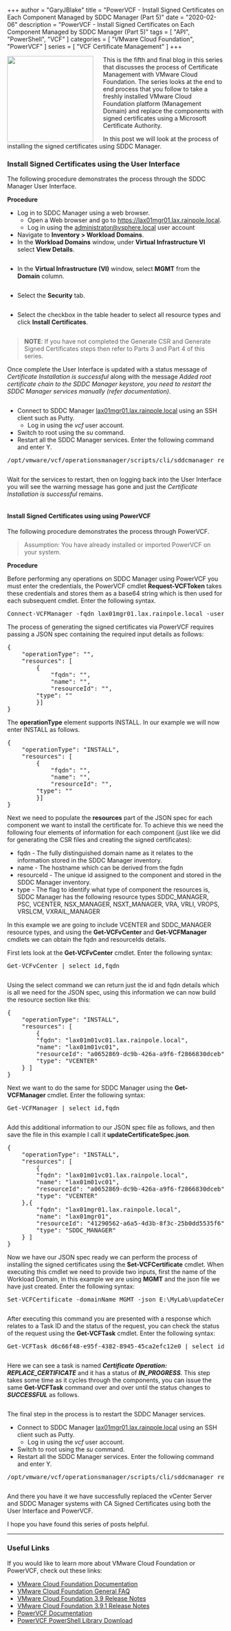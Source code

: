 +++
author = "GaryJBlake"
title = "PowerVCF - Install Signed Certificates on Each Component Managed by SDDC Manager (Part 5)"
date = "2020-02-06"
description = "PowerVCF - Install Signed Certificates on Each Component Managed by SDDC Manager (Part 5)"
tags = [
    "API",
    "PowerShell",
    "VCF"
]
categories = [
    "VMware Cloud Foundation",
    "PowerVCF"
]
series = [
    "VCF Certificate Management"
]
+++

<img align="left" width="200" height="200" src="/images/powervcf-color-transparent.webp" style="float:left; padding-right:20px" >

This is the fifth and final blog in this series that discusses the process of Certificate Management with VMware Cloud Foundation. The series looks at the end to end process that you follow to take a freshly installed VMware Cloud Foundation platform (Management Domain) and replace the components with signed certificates using a Microsoft Certificate Authority.

In this post we will look at the process of installing the signed certificates using SDDC Manager.

### Install Signed Certificates using the User Interface

The following procedure demonstrates the process through the SDDC Manager User Interface.

**Procedure**

<!-- wp:list -->
<ul><li>Log in to SDDC Manager using a web browser.<ul><li>Open a Web browser and go to&nbsp;<a href="https://lax01vcf01.lax.rainpole.local/">https://lax01mgr01.lax.rainpole.local</a>.</li><li>Log in using the <a href="mailto:administrator@vsphere.local">administrator@vsphere.local</a> user account</li></ul></li><li>Navigate to <strong>Inventory &gt; Workload Domains</strong>.</li><li>In the <strong>Workload Domains</strong> window, under <strong>Virtual Infrastructure VI</strong> select <strong>View Details</strong>.</li></ul>
<!-- /wp:list -->

<!-- wp:image {"id":210,"sizeSlug":"large"} -->
<figure class="wp-block-image size-large"><img src="https://mycloudyworldcom.files.wordpress.com/2020/01/image-11.png?w=1024" alt="" class="wp-image-210"/></figure>
<!-- /wp:image -->

<!-- wp:list -->
<ul><li>In the <strong>Virtual Infrastructure (VI)</strong> window, select <strong>MGMT</strong> from the <strong>Domain</strong> column.</li></ul>
<!-- /wp:list -->

<!-- wp:image {"id":211,"sizeSlug":"large"} -->
<figure class="wp-block-image size-large"><img src="https://mycloudyworldcom.files.wordpress.com/2020/01/image-12.png?w=1024" alt="" class="wp-image-211"/></figure>
<!-- /wp:image -->

<!-- wp:list -->
<ul><li>Select the <strong>Security</strong> tab.</li></ul>
<!-- /wp:list -->

<!-- wp:image {"id":212,"sizeSlug":"large"} -->
<figure class="wp-block-image size-large"><img src="https://mycloudyworldcom.files.wordpress.com/2020/01/image-13.png?w=1024" alt="" class="wp-image-212"/></figure>
<!-- /wp:image -->

<!-- wp:list -->
<ul><li>Select the checkbox in the table header to select all resource types and click <strong>Install Certificates</strong>.</li></ul>
<!-- /wp:list -->

<!-- wp:image {"id":274,"sizeSlug":"large"} -->
<figure class="wp-block-image size-large"><img src="https://mycloudyworldcom.files.wordpress.com/2020/02/image.png?w=1024" alt="" class="wp-image-274"/></figure>
<!-- /wp:image -->

<!-- wp:quote -->
<blockquote class="wp-block-quote"><p><strong>NOTE</strong>: If you have not completed the Generate CSR and Generate Signed Certificates steps then refer to Parts 3 and Part 4 of this series.</p></blockquote>
<!-- /wp:quote -->

<!-- wp:paragraph -->
<p>Once complete the User Interface is updated with a status message of <em>Certificate Installation is successful</em> along with the message <em>Added root certificate chain to the SDDC Manager keystore, you need to restart the SDDC Manager services manually (refer documentation)</em>.</p>
<!-- /wp:paragraph -->

<!-- wp:image {"id":277,"sizeSlug":"large"} -->
<figure class="wp-block-image size-large"><img src="https://mycloudyworldcom.files.wordpress.com/2020/02/image-1.png?w=1024" alt="" class="wp-image-277"/></figure>
<!-- /wp:image -->

<!-- wp:list -->
<ul><li>Connect to SDDC Manager <a href="http://lax01mgr01.lax.rainpole.local">lax01mgr01.lax.rainpole.local</a> using an SSH client such as Putty.<ul><li>Log in using the <em>vcf</em> user account.</li></ul></li><li>Switch to root using the <em>su</em> command.</li><li>Restart all the SDDC Manager services. Enter the following command and enter Y.</li></ul>
<!-- /wp:list -->

<!-- wp:syntaxhighlighter/code {"lineNumbers":false,"makeURLsClickable":false} -->
<pre class="wp-block-syntaxhighlighter-code">/opt/vmware/vcf/operationsmanager/scripts/cli/sddcmanager_restart_services.sh</pre>
<!-- /wp:syntaxhighlighter/code -->

<!-- wp:image {"id":282,"sizeSlug":"large"} -->
<figure class="wp-block-image size-large"><img src="https://mycloudyworldcom.files.wordpress.com/2020/02/image-3.png?w=971" alt="" class="wp-image-282"/></figure>
<!-- /wp:image -->

<!-- wp:paragraph -->
<p>Wait for the services to restart, then on logging back into the User Interface you will see the warning message has gone and just the <em>Certificate Installation is successful</em> remains.</p>
<!-- /wp:paragraph -->

<!-- wp:image {"id":283,"sizeSlug":"large"} -->
<figure class="wp-block-image size-large"><img src="https://mycloudyworldcom.files.wordpress.com/2020/02/image-4.png?w=1024" alt="" class="wp-image-283"/></figure>
<!-- /wp:image -->

<!-- wp:heading {"level":4} -->
<h4>Install Signed Certificates using using PowerVCF</h4>
<!-- /wp:heading -->

<!-- wp:paragraph -->
<p>The following procedure demonstrates the process through PowerVCF.</p>
<!-- /wp:paragraph -->

<!-- wp:quote -->
<blockquote class="wp-block-quote"><p>Assumption: You have already installed or imported PowerVCF on your system.</p></blockquote>
<!-- /wp:quote -->

**Procedure**

Before performing any operations on SDDC Manager using PowerVCF you must enter the credentials, the PowerVCF cmdlet **Request-VCFToken** takes these credentials and stores them as a base64 string which is then used for each subsequent cmdlet. Enter the following syntax.

<!-- wp:syntaxhighlighter/code {"language":"powershell","lineNumbers":false,"makeURLsClickable":false} -->
<pre class="wp-block-syntaxhighlighter-code">Connect-VCFManager -fqdn lax01mgr01.lax.rainpole.local -username admin -password "VMw@re1!"</pre>
<!-- /wp:syntaxhighlighter/code -->

The process of generating the signed certificates via PowerVCF requires passing a JSON spec containing the required input details as follows:

<!-- wp:syntaxhighlighter/code {"language":"groovy","lineNumbers":false,"makeURLsClickable":false} -->
<pre class="wp-block-syntaxhighlighter-code">{
    "operationType": "",
    "resources": [
        {
            "fqdn": "",
            "name": "",
            "resourceId": "",
	    "type": ""
        }]
}</pre>
<!-- /wp:syntaxhighlighter/code -->

<!-- wp:paragraph -->
<p>The <strong>operationType</strong> element supports INSTALL. In our example we will now enter INSTALL as follows.</p>
<!-- /wp:paragraph -->

<!-- wp:syntaxhighlighter/code {"language":"groovy","lineNumbers":false,"makeURLsClickable":false} -->
<pre class="wp-block-syntaxhighlighter-code">{
    "operationType": "INSTALL",
    "resources": [
        {
            "fqdn": "",
            "name": "",
            "resourceId": "",
	    "type": ""
        }]
}</pre>
<!-- /wp:syntaxhighlighter/code -->

<!-- wp:paragraph -->
<p>Next we need to populate the <strong>resources</strong> part of the JSON spec for each component we want to install the certificate for. To achieve this we need the following four elements of information for each component (just like we did for generating the CSR files and creating the signed certificates):</p>
<!-- /wp:paragraph -->

<!-- wp:list -->
<ul><li>fqdn - The fully distinguished domain name as it relates to the information stored in the SDDC Manager inventory.</li><li>name - The hostname which can be derived from the fqdn</li><li>resourceId - The unique id assigned to the component and stored in the SDDC Manager inventory.</li><li>type - The flag to identify what type of component the resources is, SDDC Manager has the following resource types SDDC_MANAGER, PSC, VCENTER, NSX_MANAGER, NSXT_MANAGER, VRA, VRLI, VROPS, VRSLCM, VXRAIL_MANAGER</li></ul>
<!-- /wp:list -->

<!-- wp:paragraph -->
<p>In this example we are going to include VCENTER and SDDC_MANAGER resource types, and using the <strong>Get-VCFvCenter </strong>and <strong>Get-VCFManager </strong>cmdlets we can obtain the fqdn and resourceIds details.</p>
<!-- /wp:paragraph -->

<!-- wp:paragraph -->
<p>First lets look at the <strong>Get-VCFvCenter</strong> cmdlet. Enter the following syntax:</p>
<!-- /wp:paragraph -->

<!-- wp:syntaxhighlighter/code {"language":"powershell","lineNumbers":false,"makeURLsClickable":false} -->
<pre class="wp-block-syntaxhighlighter-code">Get-VCFvCenter | select id,fqdn</pre>
<!-- /wp:syntaxhighlighter/code -->

<!-- wp:image {"id":227,"sizeSlug":"large"} -->
<figure class="wp-block-image size-large"><img src="https://mycloudyworldcom.files.wordpress.com/2020/01/image-18.png?w=893" alt="" class="wp-image-227"/></figure>
<!-- /wp:image -->

<!-- wp:paragraph -->
<p>Using the select command we can return just the id and fqdn details which is all we need for the JSON spec, using this information we can now build the resource section like this:</p>
<!-- /wp:paragraph -->

<!-- wp:syntaxhighlighter/code {"language":"groovy","lineNumbers":false,"makeURLsClickable":false} -->
<pre class="wp-block-syntaxhighlighter-code">{
    "operationType": "INSTALL",
    "resources": [
        {
        "fqdn": "lax01m01vc01.lax.rainpole.local",
        "name": "lax01m01vc01",
        "resourceId": "a0652869-dc9b-426a-a9f6-f2866830dceb",
        "type": "VCENTER"
    } ]
}</pre>
<!-- /wp:syntaxhighlighter/code -->

<!-- wp:paragraph -->
<p>Next we want to do the same for SDDC Manager using the <strong>Get-VCFManager</strong> cmdlet. Enter the following syntax:</p>
<!-- /wp:paragraph -->

<!-- wp:syntaxhighlighter/code {"language":"powershell","lineNumbers":false,"makeURLsClickable":false} -->
<pre class="wp-block-syntaxhighlighter-code">Get-VCFManager | select id,fqdn</pre>
<!-- /wp:syntaxhighlighter/code -->

<!-- wp:image {"id":228,"sizeSlug":"large"} -->
<figure class="wp-block-image size-large"><img src="https://mycloudyworldcom.files.wordpress.com/2020/01/image-19.png?w=894" alt="" class="wp-image-228"/></figure>
<!-- /wp:image -->

<!-- wp:paragraph -->
<p>Add this additional information to our JSON spec file as follows, and then save the file in this example I call it <strong>updateCertificateSpec.json</strong>.</p>
<!-- /wp:paragraph -->

<!-- wp:syntaxhighlighter/code {"language":"groovy","lineNumbers":false,"makeURLsClickable":false} -->
<pre class="wp-block-syntaxhighlighter-code">{
    "operationType": "INSTALL",
    "resources": [
        {
        "fqdn": "lax01m01vc01.lax.rainpole.local",
        "name": "lax01m01vc01",
        "resourceId": "a0652869-dc9b-426a-a9f6-f2866830dceb",
        "type": "VCENTER"
    },{
        "fqdn": "lax01mgr01.lax.rainpole.local",
        "name": "lax01mgr01",
        "resourceId": "41290562-a6a5-4d3b-8f3c-25b0dd5535f6",
        "type": "SDDC_MANAGER" 
    } ]
}</pre>
<!-- /wp:syntaxhighlighter/code -->

<!-- wp:paragraph -->
<p>Now we have our JSON spec ready we can perform the process of installing the signed certificates using the <strong>Set-VCFCertificate</strong> cmdlet. When executing this cmdlet we need to provide two inputs, first the name of the Workload Domain, in this example we are using <strong>MGMT</strong> and the json file we have just created. Enter the following syntax:</p>
<!-- /wp:paragraph -->

<!-- wp:syntaxhighlighter/code {"language":"powershell","lineNumbers":false,"makeURLsClickable":false} -->
<pre class="wp-block-syntaxhighlighter-code">Set-VCFCertificate -domainName MGMT -json E:\MyLab\updateCertificateSpec.json</pre>
<!-- /wp:syntaxhighlighter/code -->

<!-- wp:image {"id":286,"sizeSlug":"large"} -->
<figure class="wp-block-image size-large"><img src="https://mycloudyworldcom.files.wordpress.com/2020/02/image-5.png?w=868" alt="" class="wp-image-286"/></figure>
<!-- /wp:image -->

<!-- wp:paragraph -->
<p>After executing this command you are presented with a response which relates to a Task ID and the status of the request, you can check the status of the request using the <strong>Get-VCFTask</strong> cmdlet. Enter the following syntax:</p>
<!-- /wp:paragraph -->

<!-- wp:syntaxhighlighter/code {"language":"powershell","lineNumbers":false,"makeURLsClickable":false} -->
<pre class="wp-block-syntaxhighlighter-code">Get-VCFTask d6c66f48-e95f-4382-8945-45ca2efc12e0 | select id,name,status</pre>
<!-- /wp:syntaxhighlighter/code -->

<!-- wp:image {"id":287,"sizeSlug":"large"} -->
<figure class="wp-block-image size-large"><img src="https://mycloudyworldcom.files.wordpress.com/2020/02/image-6.png?w=792" alt="" class="wp-image-287"/></figure>
<!-- /wp:image -->

<!-- wp:paragraph -->
<p>Here we can see a task is named <strong><em>Certificate Operation: REPLACE_CERTIFICATE</em></strong> and it has a status of <strong><em>IN_PROGRESS</em></strong>. This step takes some time as it cycles through the components, you can issue the same <strong>Get-VCFTask</strong> command over and over until the status changes to <em><strong>SUCCESSFUL</strong></em> as follows.</p>
<!-- /wp:paragraph -->

<!-- wp:image {"id":288,"sizeSlug":"large"} -->
<figure class="wp-block-image size-large"><img src="https://mycloudyworldcom.files.wordpress.com/2020/02/image-7.png?w=805" alt="" class="wp-image-288"/></figure>
<!-- /wp:image -->

<!-- wp:paragraph -->
<p>The final step in the process is to restart the SDDC Manager services.</p>
<!-- /wp:paragraph -->

<!-- wp:list -->
<ul><li>Connect to SDDC Manager <a href="http://lax01mgr01.lax.rainpole.local">lax01mgr01.lax.rainpole.local</a> using an SSH client such as Putty.<ul><li>Log in using the <em>vcf</em> user account.</li></ul></li><li>Switch to root using the <em>su</em> command.</li><li>Restart all the SDDC Manager services. Enter the following command and enter Y.</li></ul>
<!-- /wp:list -->

<!-- wp:syntaxhighlighter/code {"lineNumbers":false,"makeURLsClickable":false} -->
<pre class="wp-block-syntaxhighlighter-code">/opt/vmware/vcf/operationsmanager/scripts/cli/sddcmanager_restart_services.sh</pre>
<!-- /wp:syntaxhighlighter/code -->

<!-- wp:image {"id":293,"sizeSlug":"large"} -->
<figure class="wp-block-image size-large"><img src="https://mycloudyworldcom.files.wordpress.com/2020/02/image-8.png?w=971" alt="" class="wp-image-293"/></figure>
<!-- /wp:image -->

<!-- wp:paragraph -->
<p>And there you have it we have successfully replaced the vCenter Server and SDDC Manager systems with CA Signed Certificates using both the User Interface and PowerVCF.</p>
<!-- /wp:paragraph -->

<!-- wp:paragraph -->
<p>I hope you have found this series of posts helpful.</p>
<!-- /wp:paragraph -->

- - -
### Useful Links

If you would like to learn more about VMware Cloud Foundation or PowerVCF, check out these links:

* [VMware Cloud Foundation Documentation](https://docs.vmware.com/en/VMware-Cloud-Foundation/)
* [VMware Cloud Foundation General FAQ](https://www.vmware.com/content/dam/digitalmarketing/vmware/en/pdf/datasheet/products/vmware-cloud-foundation-faq.pdf)
* [VMware Cloud Foundation 3.9 Release Notes](https://docs.vmware.com/en/VMware-Cloud-Foundation/3.9/rn/VMware-Cloud-Foundation-39-Release-Notes.html)
* [VMware Cloud Foundation 3.9.1 Release Notes](https://docs.vmware.com/en/VMware-Cloud-Foundation/3.9.1/rn/VMware-Cloud-Foundation-391-Release-Notes.html)
* [PowerVCF Documentation](https://powervcf.readthedocs.io/en/latest/)
* [PowerVCF PowerShell Library Download](https://www.powershellgallery.com/packages/PowerVCF)